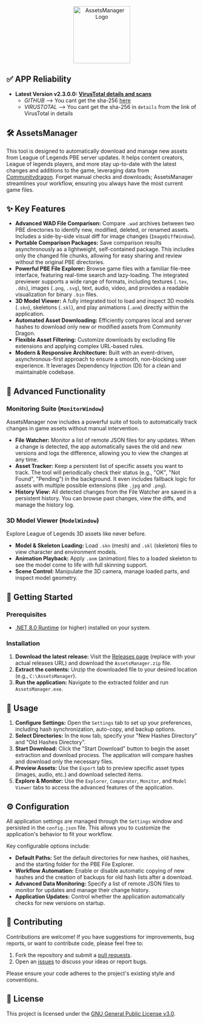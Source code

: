 <div align="center">
  <img src="https://github.com/Neinndall/AssetsManager/blob/main/AssetsManager/Resources/img/full_logo.ico" alt="AssetsManager Logo" width="150">
</div>

## ✅ APP Reliability

*   **Latest Version v2.3.0.0:** **[VirusTotal details and scans](https://www.virustotal.com/gui/file/26c66289016a37ae3500d06e71aee48531927c4f9c02e42c7b13c78ccdeec27d/details)** 
     *   *GITHUB* --> You cant get the sha-256 [here](https://github.com/Neinndall/AssetsManager/releases)
     *   *VIRUSTOTAL* --> You cant get the sha-256 in `details` from the link of VirusTotal in details

## 🛠️ AssetsManager

This tool is designed to automatically download and manage new assets from League of Legends PBE server updates. It helps content creators, League of legends players, and more stay up-to-date with the latest changes and additions to the game, leveraging data from [Communitydragon](https://raw.communitydragon.org/). Forget manual checks and downloads; AssetsManager streamlines your workflow, ensuring you always have the most current game files.

## ✨ Key Features

*   **Advanced WAD File Comparison:** Compare `.wad` archives between two PBE directories to identify new, modified, deleted, or renamed assets. Includes a side-by-side visual diff for image changes (`ImageDiffWindow`).
*   **Portable Comparison Packages:** Save comparison results asynchronously as a lightweight, self-contained package. This includes only the changed file chunks, allowing for easy sharing and review without the original PBE directories.
*   **Powerful PBE File Explorer:** Browse game files with a familiar file-tree interface, featuring real-time search and lazy-loading. The integrated previewer supports a wide range of formats, including textures (`.tex`, `.dds`), images (`.png`, `.svg`), text, audio, video, and provides a readable visualization for binary `.bin` files.
*   **3D Model Viewer:** A fully integrated tool to load and inspect 3D models (`.skn`), skeletons (`.skl`), and play animations (`.anm`) directly within the application.
*   **Automated Asset Downloading:** Efficiently compares local and server hashes to download only new or modified assets from Community Dragon.
*   **Flexible Asset Filtering:** Customize downloads by excluding file extensions and applying complex URL-based rules.
*   **Modern & Responsive Architecture:** Built with an event-driven, asynchronous-first approach to ensure a smooth, non-blocking user experience. It leverages Dependency Injection (DI) for a clean and maintainable codebase.

## 🦾 Advanced Functionality

### Monitoring Suite (`MonitorWindow`)

AssetsManager now includes a powerful suite of tools to automatically track changes in game assets without manual intervention.

*   **File Watcher:** Monitor a list of remote JSON files for any updates. When a change is detected, the app automatically saves the old and new versions and logs the difference, allowing you to view the changes at any time.
*   **Asset Tracker:** Keep a persistent list of specific assets you want to track. The tool will periodically check their status (e.g., "OK", "Not Found", "Pending") in the background. It even includes fallback logic for assets with multiple possible extensions (like `.jpg` and `.png`).
*   **History View:** All detected changes from the File Watcher are saved in a persistent history. You can browse past changes, view the diffs, and manage the history log.

### 3D Model Viewer (`ModelWindow`)

Explore League of Legends 3D assets like never before.

*   **Model & Skeleton Loading:** Load `.skn` (mesh) and `.skl` (skeleton) files to view character and environment models.
*   **Animation Playback:** Apply `.anm` (animation) files to a loaded skeleton to see the model come to life with full skinning support.
*   **Scene Control:** Manipulate the 3D camera, manage loaded parts, and inspect model geometry.

## 🚀 Getting Started

### Prerequisites

*   [.NET 8.0 Runtime](https://dotnet.microsoft.com/en-us/download/dotnet/thank-you/runtime-desktop-8.0.8-windows-x64-installer) (or higher) installed on your system.

### Installation

1.  **Download the latest release:** Visit the [Releases page](https://github.com/Neinndall/AssetsManager/releases) (replace with your actual releases URL) and download the `AssetsManager.zip` file.
2.  **Extract the contents:** Unzip the downloaded file to your desired location (e.g., `C:\AssetsManager`).
3.  **Run the application:** Navigate to the extracted folder and run `AssetsManager.exe`.

## 📖 Usage

1.  **Configure Settings:** Open the `Settings` tab to set up your preferences, including hash synchronization, auto-copy, and backup options.
2.  **Select Directories:** In the `Home` tab, specify your "New Hashes Directory" and "Old Hashes Directory".
3.  **Start Download:** Click the "Start Download" button to begin the asset extraction and download process. The application will compare hashes and download only the necessary files.
4.  **Preview Assets:** Use the `Export` tab to preview specific asset types (images, audio, etc.) and download selected items.
5.  **Explore & Monitor:** Use the `Explorer`, `Comparator`, `Monitor`, and `Model Viewer` tabs to access the advanced features of the application.

## ⚙️ Configuration

All application settings are managed through the `Settings` window and persisted in the `config.json` file. This allows you to customize the application's behavior to fit your workflow.

Key configurable options include:

*   **Default Paths:** Set the default directories for new hashes, old hashes, and the starting folder for the PBE File Explorer.
*   **Workflow Automation:** Enable or disable automatic copying of new hashes and the creation of backups for old hash lists after a download.
*   **Advanced Data Monitoring:** Specify a list of remote JSON files to monitor for updates and manage their change history.
*   **Application Updates:** Control whether the application automatically checks for new versions on startup.

## 🤝 Contributing

Contributions are welcome! If you have suggestions for improvements, bug reports, or want to contribute code, please feel free to:

1.  Fork the repository and submit a [pull requests](https://github.com/Neinndall/AssetsManager/pulls). 
2.  Open an [issues](https://github.com/Neinndall/AssetsManager/issues) to discuss your ideas or report bugs.

Please ensure your code adheres to the project's existing style and conventions.

## 📄 License

This project is licensed under the [GNU General Public License v3.0](LICENSE).
